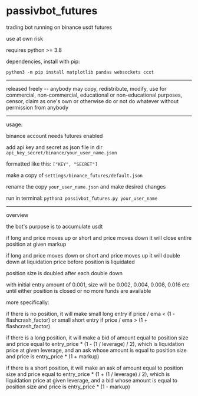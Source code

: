 # passivbot_futures
trading bot running on binance usdt futures

use at own risk


requires python >= 3.8


dependencies, install with pip:


`python3 -m pip install matplotlib pandas websockets ccxt`


------------------------------------------------------------------

released freely -- anybody may copy, redistribute, modify, use for commercial, non-commercial, educational or non-educational purposes, censor, claim as one's own or otherwise do or not do whatever without permission from anybody

------------------------------------------------------------------

usage:

binance account needs futures enabled

add api key and secret as json file in dir `api_key_secret/binance/your_user_name.json`

formatted like this: `["KEY", "SECRET"]`


make a copy of `settings/binance_futures/default.json`

rename the copy `your_user_name.json` and make desired changes

run in terminal: `python3 passivbot_futures.py your_user_name`

------------------------------------------------------------------
overview

the bot's purpose is to accumulate usdt

if long and price moves up or short and price moves down it will close entire position at given markup

if long and price moves down or short and price moves up it will double down at liquidation price before position is liquidated

position size is doubled after each double down

with initial entry amount of 0.001, size will be 0.002, 0.004, 0.008, 0.016 etc until either position is closed or no more funds are available

more specifically:

if there is no position, it will make small long entry if price / ema < (1 - flashcrash_factor) or small short entry if price / ema > (1 + flashcrash_factor)

if there is a long position, it will make a bid of amount equal to position size and price equal to entry_price * (1 - (1 / leverage) / 2), which is liquidation price at given leverage, and an ask whose amount is equal to position size and price is entry_price * (1 + markup)

if there is a short position, it will make an ask of amount equal to position size and price equal to entry_price * (1 + (1 / leverage) / 2), which is liquidation price at given leverage, and a bid whose amount is equal to position size and price is entry_price * (1 - markup)


